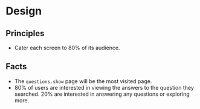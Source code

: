 # Design
## Principles
- Cater each screen to 80% of its audience. 

## Facts
- The `questions.show` page will be the most visited page.
- 80% of users are interested in viewing the answers to the question they searched. 20% are interested in answering any questions or exploring more.